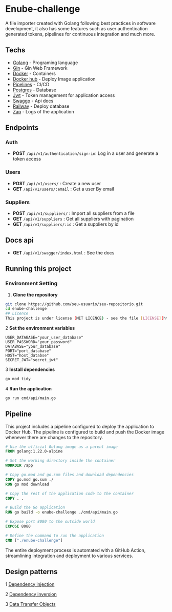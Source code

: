 # Enube-challenge

A file importer created with Golang following best practices in software development, it also has some features such as user authentication generated tokens, pipelines for continuous integration and much more.

## Techs

* [Golang](https://go.dev/) - Programing language
* [Gin](https://github.com/gin-gonic/gin) - Gin Web Framework
* [Docker](https://www.docker.com/) - Containers
* [Docker hub](https://www.docker.com/) - Deploy Image application
* [Pipelines](https://docs.github.com/pt/actions) - CI/CD
* [Postgres](https://www.postgresql.org/) - Database
* [Jwt](https://www.postgresql.org/) - Token management for application access
* [Swaggo](https://github.com/swaggo) - Api docs
* [Railway](https://railway.app/) - Deploy database
* [Zap](https://github.com/uber-go/zap) - Logs of the application

## **Endpoints**

### Auth
- **POST** `/api/v1/authentication/sign-in`: Log in a user and generate a token access

### Users

- **POST** `/api/v1/users/` : Create a new user
- **GET** `/api/v1/users/:email` : Get a user By email 

### Suppliers

- **POST** `/api/v1/suppliers/` : Import all suppliers from a file
- **GET** `/api/v1/suppliers` : Get all suppliers with pagination
- **GET** `/api/v1/suppliers/:id` : Get a suppliers by id

## Docs api

- **GET** `/api/v1/swagger/index.html` : See the docs


## Running this project

### Environment Setting

1. **Clone the repository**

 ```bash
 git clone https://github.com/seu-usuario/seu-repositorio.git
 cd enube-challenge
## Licence
This project is under license (MIT LICENCE) - see the file [LICENSE](https://github.com/hebertsanto/enube-challenge/blob/main/LICENCE) to more details
```

2 **Set the environment variables**

```
USER_DATABASE="your_user_database"
USER_PASSWORD="your_password"
DATABASE="your_database"
PORT="port_database"
HOST="host_databse"
SECRET_JWT="secret_jwt"
```

3 **Install dependencies**

```bash
go mod tidy
```

4 **Run the application**

```bash
go run cmd/api/main.go
```

## Pipeline

This project includes a pipeline configured to deploy the application to Docker Hub. The pipeline is configured to build and push the Docker image whenever there are changes to the repository.

```dockerfile
# Use the official Golang image as a parent image
FROM golang:1.22.0-alpine

# Set the working directory inside the container
WORKDIR /app

# Copy go.mod and go.sum files and download dependencies
COPY go.mod go.sum ./
RUN go mod download

# Copy the rest of the application code to the container
COPY . .

# Build the Go application
RUN go build -o enube-challenge ./cmd/api/main.go

# Expose port 8080 to the outside world
EXPOSE 8080

# Define the command to run the application
CMD ["./enube-challenge"]

```

The entire deployment process is automated with a GitHub Action, streamlining integration and deployment to various services.

## Design patterns

1 [Dependency injection](https://www.freecodecamp.org/news/a-quick-intro-to-dependency-injection-what-it-is-and-when-to-use-it-7578c84fa88f/#:~:text=In%20software%20engineering%2C%20dependency%20injection,be%20used%20(a%20service).)

2 [Dependency inversion](https://medium.com/@tbaragao/solid-d-i-p-dependency-inversion-principle-e87527f8d0be)

3 [Data Transfer Objects](https://docs.abp.io/en/abp/latest/Data-Transfer-Objects)




